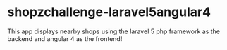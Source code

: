 # shopzchallenge-laravel5angular4
This app displays nearby shops using the laravel 5 php framework as the backend and angular 4 as the frontend!
